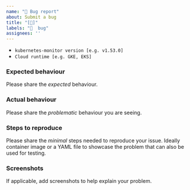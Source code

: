 ```yaml
---
name: "🐛 Bug report"
about: Submit a bug
title: "[🐛]"
labels: "🐛  bug"
assignees: ''
---
```


- `kubernetes-monitor version [e.g. v1.53.0]` 
- `Cloud runtime [e.g. GKE, EKS]`

### Expected behaviour
Please share the _expected_ behaviour.

### Actual behaviour
Please share the _problematic_ behaviour you are seeing.

### Steps to reproduce
Please share the _minimal_ steps needed to reproduce your issue. Ideally
container image or a YAML file to showcase the problem that can also
be used for testing.

### Screenshots
If applicable, add screenshots to help explain your problem.

